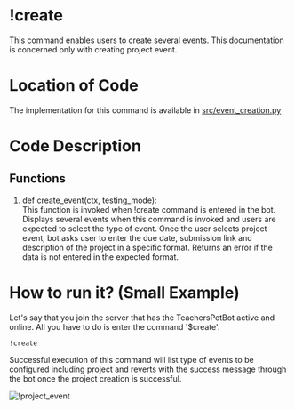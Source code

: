 # !create
This command enables users to create several events. This documentation is concerned only with creating project event.
# Location of Code
The implementation for this command is available in [src/event_creation.py](https://github.com/chandur626/TeachersPetBot/blob/8813e476d85caaffe034434daecf6461f353a792/src/event_creation.py#L88)
# Code Description
## Functions
1. def create_event(ctx, testing_mode): <br>
This function is invoked when !create command is entered in the bot. Displays several events when this command is invoked and users are expected to select the type of event. Once the user selects project event, bot asks user to enter the due date, submission link and description of the project in a specific format. Returns an error if the data is not entered in the expected format.
# How to run it? (Small Example)
Let's say that you join the server that has the TeachersPetBot active and online. All you have to do is 
enter the command '$create'.
```
!create
```
Successful execution of this command will list type of events to be configured including project and reverts with the success message through the bot once the project creation is successful. 

![!project_event](https://github.com/chandur626/TeachersPetBot/blob/main/data/media/project_event.gif)